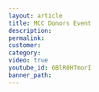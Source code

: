 ```yaml
---
layout: article
title: MCC Donors Event
description:
permalink:
customer:
category:
video: true
youtube_id: 6BlR0HTmorI
banner_path:
---
```




